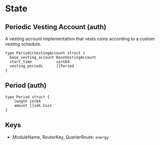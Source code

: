 # State

## Periodic Vesting Account (auth)

A vesting account implementation that vests coins according to a custom vesting schedule.

```
type PeriodicVestingAccount struct {
  base_vesting_account BaseVestingAccount 
  start_time           uint64
  vesting_periods      []Period
}
```

## Period (auth)

```
type Period struct {
	length int64                                   
	amount []sdk.Coin
}
```

## Keys

- ModuleName, RouterKey, QuerierRoute: `energy`